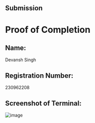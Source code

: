 ## Submission

# Proof of Completion

## Name:
Devansh Singh  

## Registration Number:
230962208

## Screenshot of Terminal:
![image](https://github.com/user-attachments/assets/83716c42-1f73-419a-9ffd-12fa087ff70e)
